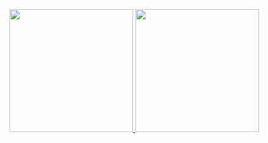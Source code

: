 <div>
  <a href="https://github.com/vanalex">
    <img height="220em" src="https://github-readme-stats.vercel.app/api?username=vanalex&show_icons=true&theme=gruvbox&include_all_commits=true&count_private=true&exclude_repo=dotfiles"/>
    <img height="220em" src="https://github-readme-stats.vercel.app/api/top-langs/?username=vanalex&show_icons=true&theme=gruvbox&include_all_commits=true&count_private=true&exclude_repo=dotfiles"/>
  </a>
</div>

